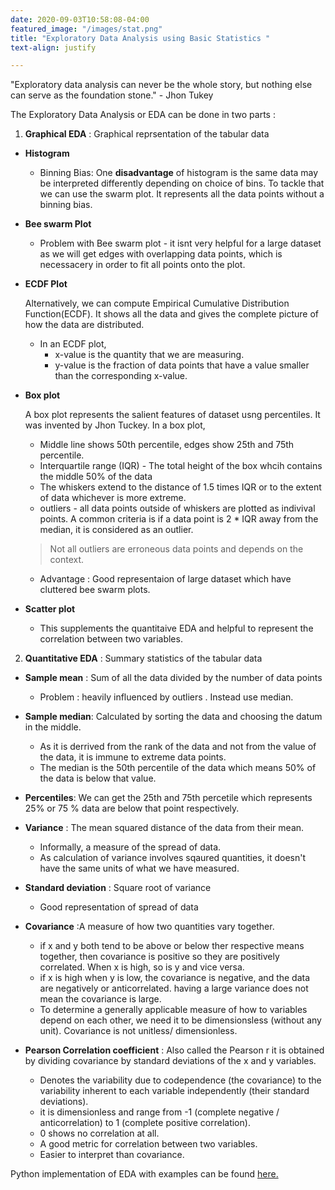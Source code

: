 ```yaml
---
date: 2020-09-03T10:58:08-04:00
featured_image: "/images/stat.png" 
title: "Exploratory Data Analysis using Basic Statistics "
text-align: justify

---
```


"Exploratory data analysis can never be the whole story, but nothing else can serve as the foundation stone." - Jhon Tukey

The Exploratory Data Analysis or EDA can be done in two parts : 

1. **Graphical EDA** : Graphical reprsentation of the tabular data

- **Histogram**
  - Binning Bias: One **disadvantage** of histogram is the same data may be interpreted differently depending on choice of bins. To tackle that we can use the swarm plot. It represents all the data points without a binning bias. 
  
- **Bee swarm Plot**
  - Problem with Bee swarm plot - it isnt very helpful for a large dataset as we will get edges with overlapping data points, which is necessacery in order to fit all points onto the plot.
  
- **ECDF Plot**

  Alternatively, we can compute Empirical Cumulative Distribution Function(ECDF). It shows all the data and gives the complete picture of how the data are distributed.
  - In an ECDF plot,
     - x-value is the quantity that we are measuring.
      - y-value is the fraction of data points that have a value smaller than the corresponding x-value.
 
- **Box plot**
  
   A box plot represents the salient features of dataset usng percentiles. It was invented by Jhon Tuckey. In a box plot, 
   - Middle line shows 50th percentile, edges show 25th and 75th percentile.
   - Interquartile range (IQR) - The total height of the box whcih contains the middle 50% of the data
   - The whiskers extend to the distance of 1.5 times IQR or to the extent of data whichever is more extreme. 
   - outliers - all data points outside of whiskers are plotted as indivival points. A common criteria is if a data point is 2 * IQR away from the median, it is considered as an outlier. 
  > Not all outliers are erroneous data points and depends on the context.
   - Advantage : Good representaion of large dataset which have cluttered bee swarm plots.


- **Scatter plot**
  - This supplements the quantitaive EDA and helpful to represent the correlation between two variables.
  
2. **Quantitative EDA** : Summary statistics of the tabular data 

- **Sample mean** : Sum of all the data divided by the number of data points
  - Problem : heavily influenced by outliers . Instead use median.
  
- **Sample median**: Calculated by sorting the data and choosing the datum in the middle. 
  - As it is derrived from the rank of the data and not from the value of the data, it is immune to extreme data points. 
  - The median is the 50th percentile of the data which means 50% of the data is below that value. 
  
- **Percentiles**: We can get the 25th and 75th percetile which represents 25% or 75 % data are below that point respectively. 

- **Variance** : The mean squared distance of the data from their mean.
   - Informally, a measure of the spread of data.
   - As calculation of variance involves sqaured quantities, it doesn't have the same units of what we have measured.
   
- **Standard deviation** : Square root of variance
   - Good representation of spread of data

- **Covariance** :A measure of how two quantities vary together.
   - if x and y both tend to be above or below ther respective means together, then covariance is positive so they are positively correlated. When x is high, so is y and vice versa.
   - if x is high when y is low, the covariance is negative, and the data are negatively or anticorrelated.
having a large variance does not mean the covariance is large.
   - To determine a generally applicable measure of how to variables depend on each other, we need it to be dimensionsless (without any unit). Covariance is not unitless/ dimensionless.

- **Pearson Correlation coefficient** : Also called the Pearson r it is obtained by dividing covariance by standard deviations of the x and y variables.
  - Denotes the variability due to codependence (the covariance) to the variability inherent to each variable independently (their standard deviations).
  - it is dimensionless and range from -1 (complete negative / anticorrelation) to 1 (complete positive correlation).
  - 0 shows no correlation at all.
  - A good metric for correlation between two variables.
  - Easier to interpret than covariance.


Python implementation of EDA with examples can be found [here.](https://github.com/KIRTISNIGDHA/Statistics/blob/master/Exploratory%20data%20analysis%20using%20basic%20statistics.ipynb)